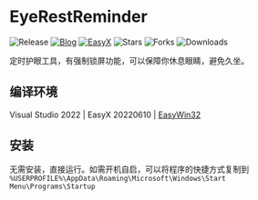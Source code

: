 # EyeRestReminder
![Release](https://img.shields.io/github/v/release/zouhuidong/EyeRestReminder)
[![Blog](https://img.shields.io/badge/blog-huidong.xyz-green.svg)](http://huidong.xyz)
[![EasyX](https://img.shields.io/badge/graphics-EasyX-orange.svg)](https://easyx.cn)
![Stars](https://img.shields.io/github/stars/zouhuidong/EyeRestReminder)
![Forks](https://img.shields.io/github/forks/zouhuidong/EyeRestReminder)
![Downloads](https://img.shields.io/github/downloads/zouhuidong/EyeRestReminder/total)

定时护眼工具，有强制锁屏功能，可以保障你休息眼睛，避免久坐。

## 编译环境

Visual Studio 2022 | EasyX 20220610 | [EasyWin32](https://github.com/zouhuidong/EasyWin32)

## 安装

无需安装，直接运行。如需开机自启，可以将程序的快捷方式复制到 `%USERPROFILE%\AppData\Roaming\Microsoft\Windows\Start Menu\Programs\Startup`

